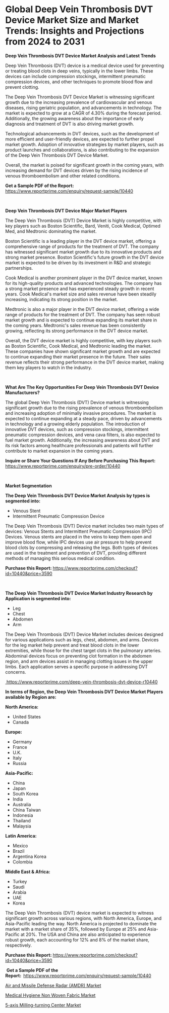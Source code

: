 <p><h1>Global Deep Vein Thrombosis DVT Device Market Size and Market Trends: Insights and Projections from 2024 to 2031</h1></p><p><strong>Deep Vein Thrombosis DVT Device Market Analysis and Latest Trends</strong></p>
<p><p>Deep Vein Thrombosis (DVT) device is a medical device used for preventing or treating blood clots in deep veins, typically in the lower limbs. These devices can include compression stockings, intermittent pneumatic compression devices, and other techniques to promote blood flow and prevent clotting.</p><p>The Deep Vein Thrombosis DVT Device Market is witnessing significant growth due to the increasing prevalence of cardiovascular and venous diseases, rising geriatric population, and advancements in technology. The market is expected to grow at a CAGR of 4.30% during the forecast period. Additionally, the growing awareness about the importance of early diagnosis and treatment of DVT is also driving market growth.</p><p>Technological advancements in DVT devices, such as the development of more efficient and user-friendly devices, are expected to further propel market growth. Adoption of innovative strategies by market players, such as product launches and collaborations, is also contributing to the expansion of the Deep Vein Thrombosis DVT Device Market.</p><p>Overall, the market is poised for significant growth in the coming years, with increasing demand for DVT devices driven by the rising incidence of venous thromboembolism and other related conditions.</p></p>
<p><strong>Get a Sample PDF of the Report:&nbsp;</strong> <a href="https://www.reportprime.com/enquiry/request-sample/10440">https://www.reportprime.com/enquiry/request-sample/10440</a></p>
<p>&nbsp;</p>
<p><strong>Deep Vein Thrombosis DVT Device Major Market Players</strong></p>
<p><p>The Deep Vein Thrombosis (DVT) Device Market is highly competitive, with key players such as Boston Scientific, Bard, Veniti, Cook Medical, Optimed Med, and Medtronic dominating the market. </p><p>Boston Scientific is a leading player in the DVT device market, offering a comprehensive range of products for the treatment of DVT. The company has witnessed significant market growth due to its innovative products and strong market presence. Boston Scientific's future growth in the DVT device market is expected to be driven by its investment in R&D and strategic partnerships.</p><p>Cook Medical is another prominent player in the DVT device market, known for its high-quality products and advanced technologies. The company has a strong market presence and has experienced steady growth in recent years. Cook Medical's market size and sales revenue have been steadily increasing, indicating its strong position in the market.</p><p>Medtronic is also a major player in the DVT device market, offering a wide range of products for the treatment of DVT. The company has seen robust market growth and is expected to continue expanding its market share in the coming years. Medtronic's sales revenue has been consistently growing, reflecting its strong performance in the DVT device market.</p><p>Overall, the DVT device market is highly competitive, with key players such as Boston Scientific, Cook Medical, and Medtronic leading the market. These companies have shown significant market growth and are expected to continue expanding their market presence in the future. Their sales revenue reflects their strong performance in the DVT device market, making them key players to watch in the industry.</p></p>
<p>&nbsp;</p>
<p><strong>What Are The Key Opportunities For Deep Vein Thrombosis DVT Device Manufacturers?</strong></p>
<p><p>The global Deep Vein Thrombosis (DVT) Device market is witnessing significant growth due to the rising prevalence of venous thromboembolism and increasing adoption of minimally invasive procedures. The market is expected to continue expanding at a steady pace, driven by advancements in technology and a growing elderly population. The introduction of innovative DVT devices, such as compression stockings, intermittent pneumatic compression devices, and vena cava filters, is also expected to fuel market growth. Additionally, the increasing awareness about DVT and its risk factors among healthcare professionals and patients will further contribute to market expansion in the coming years.</p></p>
<p><strong>Inquire or Share Your Questions If Any Before Purchasing This Report:</strong> <a href="https://www.reportprime.com/enquiry/pre-order/10440">https://www.reportprime.com/enquiry/pre-order/10440</a></p>
<p>&nbsp;</p>
<p><strong>Market Segmentation</strong></p>
<p><strong>The Deep Vein Thrombosis DVT Device Market Analysis by types is segmented into:</strong></p>
<p><ul><li>Venous Stent</li><li>Intermittent Pneumatic Compression Device</li></ul></p>
<p><p>The Deep Vein Thrombosis (DVT) Device market includes two main types of devices: Venous Stents and Intermittent Pneumatic Compression (IPC) Devices. Venous stents are placed in the veins to keep them open and improve blood flow, while IPC devices use air pressure to help prevent blood clots by compressing and releasing the legs. Both types of devices are used in the treatment and prevention of DVT, providing different methods of managing this serious medical condition.</p></p>
<p><strong>Purchase this Report:&nbsp;</strong><a href="https://www.reportprime.com/checkout?id=10440&price=3590">https://www.reportprime.com/checkout?id=10440&price=3590</a></p>
<p>&nbsp;</p>
<p><strong>The Deep Vein Thrombosis DVT Device Market Industry Research by Application is segmented into:</strong></p>
<p><ul><li>Leg</li><li>Chest</li><li>Abdomen</li><li>Arm</li></ul></p>
<p><p>The Deep Vein Thrombosis (DVT) Device Market includes devices designed for various applications such as legs, chest, abdomen, and arms. Devices for the leg market help prevent and treat blood clots in the lower extremities, while those for the chest target clots in the pulmonary arteries. Abdominal devices focus on preventing clot formation in the abdomen region, and arm devices assist in managing clotting issues in the upper limbs. Each application serves a specific purpose in addressing DVT concerns.</p></p>
<p><a href="https://www.reportprime.com/deep-vein-thrombosis-dvt-device-r10440">&nbsp;https://www.reportprime.com/deep-vein-thrombosis-dvt-device-r10440</a></p>
<p><strong>In terms of Region, the Deep Vein Thrombosis DVT Device Market Players available by Region are:</strong></p>
<p>
    <p> <strong> North America: </strong>
        <ul>
            <li>United States</li>
            <li>Canada</li>
        </ul>
        </p> 
    <p> <strong> Europe: </strong>
        <ul>
            <li>Germany</li>
            <li>France</li>
            <li>U.K.</li>
            <li>Italy</li>
            <li>Russia</li>
        </ul>
        </p> 
    <p> <strong> Asia-Pacific: </strong>
        <ul>
            <li>China</li>
            <li>Japan</li>
            <li>South Korea</li>
            <li>India</li>
            <li>Australia</li>
            <li>China Taiwan</li>
            <li>Indonesia</li>
            <li>Thailand</li>
            <li>Malaysia</li>
        </ul>
        </p> 
    <p> <strong> Latin America: </strong>
        <ul>
            <li>Mexico</li>
            <li>Brazil</li>
            <li>Argentina Korea</li>
            <li>Colombia</li>
        </ul>
        </p> 
    <p> <strong> Middle East & Africa: </strong>
        <ul>
            <li>Turkey</li>
            <li>Saudi</li>
            <li>Arabia</li>
            <li>UAE</li>
            <li>Korea</li>
        </ul>
    </p>
    </p>
<p><p>The Deep Vein Thrombosis (DVT) device market is expected to witness significant growth across various regions, with North America, Europe, and Asia-Pacific leading the way. North America is projected to dominate the market with a market share of 35%, followed by Europe at 25% and Asia-Pacific at 20%. The USA and China are also anticipated to experience robust growth, each accounting for 12% and 8% of the market share, respectively.</p></p>
<p><strong>Purchase this Report: </strong><a href="https://www.reportprime.com/checkout?id=10440&price=3590">https://www.reportprime.com/checkout?id=10440&price=3590</a></p>
<p>&nbsp;<strong>Get a Sample PDF of the Report:&nbsp;&nbsp;</strong><a href="https://www.reportprime.com/enquiry/request-sample/10440">https://www.reportprime.com/enquiry/request-sample/10440</a></p>
<p><strong></strong></p>
<p><p><a href="https://www.linkedin.com/pulse/air-missile-defense-radar-amdr-market-furnishes-information-akmie?trackingId=YeQPUzBGi%2FsDn9sWttXxkA%3D%3D">Air and Missile Defense Radar (AMDR) Market</a></p><p><a href="https://github.com/mabutironaldo/Market-Research-Report-List-4/blob/main/medical-hygiene-non-woven-fabric-market.md">Medical Hygiene Non Woven Fabric Market</a></p><p><a href="https://www.linkedin.com/pulse/5-axis-milling-turning-center-market-outlook-industry-overview-pm1le?trackingId=ZAvwByV61izBkNKv%2BzZIYQ%3D%3D">5-axis Milling-turning Center Market</a></p></p>